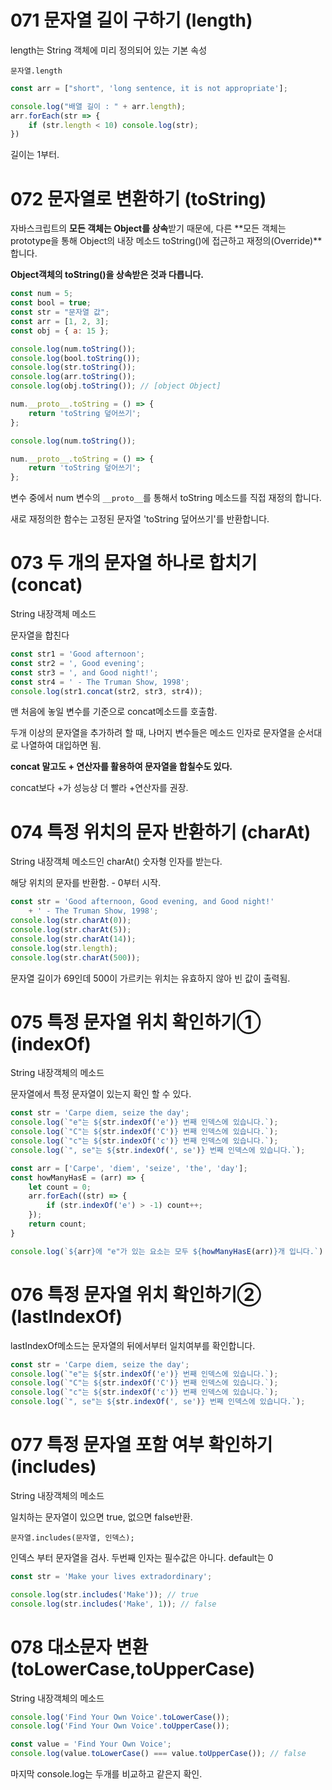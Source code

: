 # 071 문자열 길이 구하기 (length)

length는 String 객체에 미리 정의되어 있는 기본 속성

```
문자열.length
```

```javascript
const arr = ["short", 'long sentence, it is not appropriate'];

console.log("배열 길이 : " + arr.length);
arr.forEach(str => {
    if (str.length < 10) console.log(str);
})
```

길이는 1부터.



# 072 문자열로 변환하기 (toString)

자바스크립트의 **모든 객체는 Object를 상속**받기 때문에, 다른 **모든 객체는 prototype을 통해 Object의 내장 메소드 toString()에 접근하고 재정의(Override)**합니다.

**Object객체의 toString()을 상속받은 것과 다릅니다.**

```javascript
const num = 5;
const bool = true;
const str = "문자열 값";
const arr = [1, 2, 3];
const obj = { a: 15 };

console.log(num.toString());
console.log(bool.toString());
console.log(str.toString());
console.log(arr.toString());
console.log(obj.toString()); // [object Object]

num.__proto__.toString = () => {
    return 'toString 덮어쓰기';
};

console.log(num.toString());
```



```javascript
num.__proto__.toString = () => {
    return 'toString 덮어쓰기';
};
```

변수 중에서 num 변수의 `__proto__`를 통해서 toString 메소드를 직접 재정의 합니다.

새로 재정의한 함수는 고정된 문자열 'toString 덮어쓰기'를 반환합니다.



# 073 두 개의 문자열 하나로 합치기 (concat)

String 내장객체 메소드

문자열을 합친다

```javascript
const str1 = 'Good afternoon';
const str2 = ', Good evening';
const str3 = ', and Good night!';
const str4 = ' - The Truman Show, 1998';
console.log(str1.concat(str2, str3, str4));
```

맨 처음에 놓일 변수를 기준으로 concat메소드를 호출함.

두개 이상의 문자열을 추가하려 할 때, 나머지 변수들은 메소드 인자로 문자열을 순서대로 나열하여 대입하면 됨.



**concat 말고도 + 연산자를 활용하여 문자열을 합칠수도 있다.**

concat보다 +가 성능상 더 빨라 +연산자를 권장.



# 074 특정 위치의 문자 반환하기 (charAt)

String 내장객체 메소드인 charAt() 숫자형 인자를 받는다.

해당 위치의 문자를 반환함. - 0부터 시작.

```javascript
const str = 'Good afternoon, Good evening, and Good night!'
    + ' - The Truman Show, 1998';
console.log(str.charAt(0));
console.log(str.charAt(5));
console.log(str.charAt(14));
console.log(str.length);
console.log(str.charAt(500));
```

문자열 길이가 69인데 500이 가르키는 위치는 유효하지 않아 빈 값이 출력됨.



# 075 특정 문자열 위치 확인하기① (indexOf)

String 내장객체의 메소드

문자열에서 특정 문자열이 있는지 확인 할 수 있다.

```javascript
const str = 'Carpe diem, seize the day';
console.log(`"e"는 ${str.indexOf('e')} 번째 인덱스에 있습니다.`);
console.log(`"C"는 ${str.indexOf('C')} 번째 인덱스에 있습니다.`);
console.log(`"c"는 ${str.indexOf('c')} 번째 인덱스에 있습니다.`);
console.log(`", se"는 ${str.indexOf(', se')} 번째 인덱스에 있습니다.`);

const arr = ['Carpe', 'diem', 'seize', 'the', 'day'];
const howManyHasE = (arr) => {
    let count = 0;
    arr.forEach((str) => {
        if (str.indexOf('e') > -1) count++;
    });
    return count;
}

console.log(`${arr}에 "e"가 있는 요소는 모두 ${howManyHasE(arr)}개 입니다.`)
```



# 076 특정 문자열 위치 확인하기② (lastIndexOf)

lastIndexOf메소드는 문자열의 뒤에서부터 일치여부를 확인합니다.

```javascript
const str = 'Carpe diem, seize the day';
console.log(`"e"는 ${str.indexOf('e')} 번째 인덱스에 있습니다.`);
console.log(`"C"는 ${str.indexOf('C')} 번째 인덱스에 있습니다.`);
console.log(`"c"는 ${str.indexOf('c')} 번째 인덱스에 있습니다.`);
console.log(`", se"는 ${str.indexOf(', se')} 번째 인덱스에 있습니다.`);
```



# 077  특정 문자열 포함 여부 확인하기 (includes)

String 내장객체의 메소드

일치하는 문자열이 있으면 true, 없으면 false반환.

```
문자열.includes(문자열, 인덱스);
```

인덱스 부터 문자열을 검사. 
두번째 인자는 필수값은 아니다. 
default는 0

```javascript
const str = 'Make your lives extradordinary';

console.log(str.includes('Make')); // true
console.log(str.includes('Make', 1)); // false
```



# 078 대소문자 변환(toLowerCase,toUpperCase)

String 내장객체의 메소드

```javascript
console.log('Find Your Own Voice'.toLowerCase());
console.log('Find Your Own Voice'.toUpperCase());

const value = 'Find Your Own Voice';
console.log(value.toLowerCase() === value.toUpperCase()); // false
```

마지막 console.log는 두개를 비교하고 같은지 확인.


